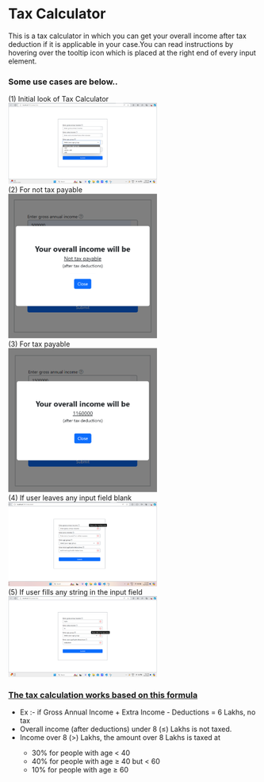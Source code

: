 <h1>Tax Calculator</h1>

<p>This is a tax calculator in which you can get your overall income after tax deduction if it is applicable in your case.You can read instructions by hovering over the tooltip icon which is placed at the right end of every input element.</p>

<h3>Some use cases are below..</h3>

<div> (1) Initial look of Tax Calculator </div><img src="taxCalculatorImages/initialview.png" alt="no image" width="300px">
<div> (2) For not tax payable </div><img src="taxCalculatorImages/notTax.png" alt="no image" width="300px">
<div> (3) For tax payable  </div><img src="taxCalculatorImages/taxApply.png" alt="no image" width="300px">
<div> (4) If user leaves any input field blank </div><img src="taxCalculatorImages/blank.png" alt="no image" width="300px">
<div> (5) If user fills any string in the input field </div><img src="taxCalculatorImages/string.png" alt="no image" width="300px">

<h3><u>The tax calculation works based on this formula  </u></h3>

<ul>
<li>Ex :- if Gross Annual Income + Extra Income - Deductions =  6 Lakhs, no tax</li>
<li>Overall income (after deductions) under 8 (≤) Lakhs is not taxed. </li>
<li>Income over 8 (>) Lakhs, the amount over 8 Lakhs is taxed at</li>
<ul>
<li>30% for people with age < 40</li>
<li>40% for people with age ≥ 40 but < 60</li>
<li>10% for people with age ≥ 60</li>
</ul>
</ul>